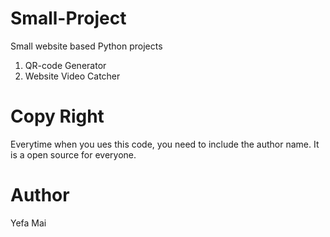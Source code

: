 # Small-Project
Small website based Python projects
1. QR-code Generator
2. Website Video Catcher

# Copy Right
Everytime when you ues this code, you need to include the author name. It is a open source for everyone. 
# Author
Yefa Mai






